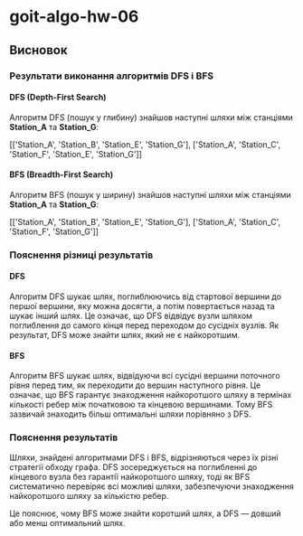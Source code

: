 # goit-algo-hw-06
## Висновок

### Результати виконання алгоритмів DFS і BFS

#### DFS (Depth-First Search)
Алгоритм DFS (пошук у глибину) знайшов наступні шляхи між станціями **Station_A** та **Station_G**:

[['Station_A', 'Station_B', 'Station_E', 'Station_G'], ['Station_A', 'Station_C', 'Station_F', 'Station_E', 'Station_G']]

#### BFS (Breadth-First Search)
Алгоритм BFS (пошук у ширину) знайшов наступні шляхи між станціями **Station_A** та **Station_G**:

[['Station_A', 'Station_B', 'Station_E', 'Station_G'], ['Station_A', 'Station_C', 'Station_F', 'Station_G']]

### Пояснення різниці результатів

#### DFS
Алгоритм DFS шукає шлях, поглиблюючись від стартової вершини до першої вершини, яку можна досягти, а потім повертається назад та шукає інший шлях. Це означає, що DFS відвідує вузли шляхом поглиблення до самого кінця перед переходом до сусідніх вузлів. Як результат, DFS може знайти шлях, який не є найкоротшим.

#### BFS
Алгоритм BFS шукає шлях, відвідуючи всі сусідні вершини поточного рівня перед тим, як переходити до вершин наступного рівня. Це означає, що BFS гарантує знаходження найкоротшого шляху в термінах кількості ребер між початковою та кінцевою вершинами. Тому BFS зазвичай знаходить більш оптимальні шляхи порівняно з DFS.

### Пояснення результатів
Шляхи, знайдені алгоритмами DFS і BFS, відрізняються через їх різні стратегії обходу графа. DFS зосереджується на поглибленні до кінцевого вузла без гарантії найкоротшого шляху, тоді як BFS систематично перевіряє всі можливі шляхи, забезпечуючи знаходження найкоротшого шляху за кількістю ребер.

Це пояснює, чому BFS може знайти коротший шлях, а DFS — довший або менш оптимальний шлях.

